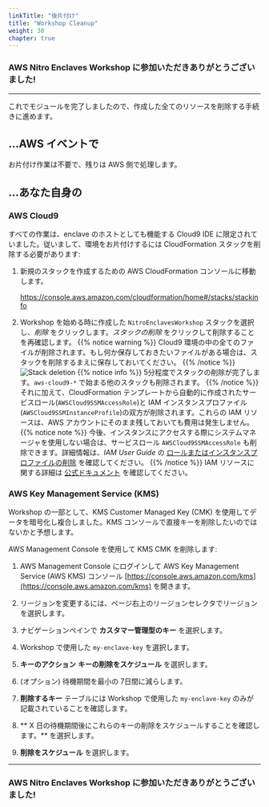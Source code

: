 ```yaml
---
linkTitle: "後片付け"
title: "Workshop Cleanup"
weight: 30
chapter: true
---
```



<!-- TODO: Temporarily fixing duplicate headers in chapters on published workshop. Note: This hides header from local build.
# Workshop 後片付け
-->

### AWS Nitro Enclaves Workshop に参加いただきありがとうございました!
---

これでモジュールを完了しましたので、作成した全てのリソースを削除する手続きに進めます。

## ...AWS イベントで

お片付け作業は不要で、残りは AWS 側で処理します。


## ...あなた自身の

### AWS Cloud9

すべての作業は、enclave のホストとしても機能する Cloud9 IDE に限定されていました。従いまして、環境をお片付けするには CloudFormation スタックを削除する必要があります:

1. 新規のスタックを作成するための AWS CloudFormation コンソールに移動します。

    https://console.aws.amazon.com/cloudformation/home#/stacks/stackinfo

1. Workshop を始める時に作成した `NitroEnclavesWorkshop` スタックを選択し、_削除_ をクリックします。_スタックの削除_ をクリックして削除することを再確認します。
{{% notice warning %}}
Cloud9 環境の中の全てのファイルが削除されます。もし何か保存しておきたいファイルがある場合は、スタックを削除するまえに保存しておいてください。
{{% /notice %}}
![Stack deletion](/images/cleanup-1.png?featherlight=false)
{{% notice info %}}
5分程度でスタックの削除が完了します。`aws-cloud9-*` で始まる他のスタックも削除されます。
{{% /notice %}}
それに加えて、CloudFormation テンプレートから自動的に作成されたサービスロール(`AWSCloud9SSMAccessRole`)と IAM インスタンスプロファイル(`AWSCloud9SSMInstanceProfile`)の双方が削除されます。これらの IAM リソースは、AWS アカウントにそのまま残しておいても費用は発生しません。
{{% notice note %}}
今後、インスタンスにアクセスする際にシステムマネージャを使用しない場合は、サービスロール `AWSCloud9SSMAccessRole` も削除できます。詳細情報は、_IAM User Guide_ の [ロールまたはインスタンスプロファイルの削除](https://docs.aws.amazon.com/IAM/latest/UserGuide/id_roles_manage_delete.html) を確認してください。
{{% /notice %}}
IAM リソースに関する詳細は [公式ドキュメント](https://docs.aws.amazon.com/cloud9/latest/user-guide/ec2-ssm.html#service-role-ssm) を確認してください。

### AWS Key Management Service (KMS)

Workshop の一部として、KMS Customer Managed Key (CMK) を使用してデータを暗号化し複合しました。KMS コンソールで直接キーを削除したいのではないかと予想します。

AWS Management Console を使用して KMS CMK を削除します:

1. AWS Management Console にログインして AWS Key Management Service (AWS KMS) コンソール [https://console.aws.amazon.com/kms](https://console.aws.amazon.com/kms) を開きます。

1. リージョンを変更するには、ページ右上のリージョンセレクタでリージョンを選択します。

1. ナビゲーションペインで **カスタマー管理型のキー** を選択します。

1. Workshop で使用した `my-enclave-key` を選択します。

1. **キーのアクション** **キーの削除をスケジュール** を選択します。

1. (オプション) 待機期間を最小の 7日間に減らします。

1. **削除するキー** テーブルには Workshop で使用した `my-enclave-key` のみが記載されていることを確認します。

1. ** X 日の待機期間後にこれらのキーの削除をスケジュールすることを確認します。** を選択します。

1. **削除をスケジュール** を選択します。

---
### AWS Nitro Enclaves Workshop に参加いただきありがとうございました!
